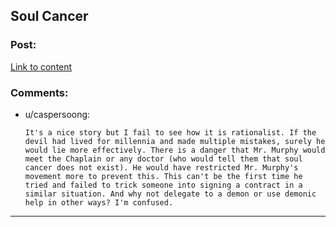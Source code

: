 ## Soul Cancer

### Post:

[Link to content](http://squid314.livejournal.com/284970.html)

### Comments:

- u/caspersoong:
  ```
  It's a nice story but I fail to see how it is rationalist. If the devil had lived for millennia and made multiple mistakes, surely he would lie more effectively. There is a danger that Mr. Murphy would meet the Chaplain or any doctor (who would tell them that soul cancer does not exist). He would have restricted Mr. Murphy's movement more to prevent this. This can't be the first time he tried and failed to trick someone into signing a contract in a similar situation. And why not delegate to a demon or use demonic help in other ways? I'm confused.
  ```

---

